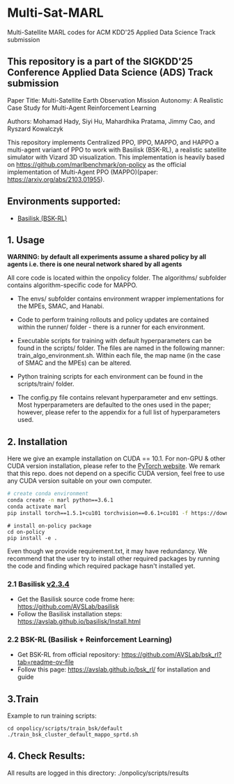 # Multi-Sat-MARL
Multi-Satellite MARL codes for ACM KDD'25 Applied Data Science Track submission

## This repository is a part of the SIGKDD'25 Conference Applied Data Science (ADS) Track submission

Paper Title: Multi-Satellite Earth Observation Mission Autonomy: A Realistic Case Study for Multi-Agent Reinforcement Learning

Authors: Mohamad Hady, Siyi Hu, Mahardhika Pratama, Jimmy Cao, and Ryszard Kowalczyk


This repository implements Centralized PPO, IPPO, MAPPO, and HAPPO a multi-agent variant of PPO to work with Basilisk (BSK-RL), a realistic satellite simulator with Vizard 3D visualization. This implementation is heavily based on https://github.com/marlbenchmark/on-policy as the official implementation of Multi-Agent PPO (MAPPO)(paper: https://arxiv.org/abs/2103.01955). 


## Environments supported:

- [Basilisk (BSK-RL)](https://github.com/AVSLab/bsk_rl)

## 1. Usage
**WARNING: by default all experiments assume a shared policy by all agents i.e. there is one neural network shared by all agents**

All core code is located within the onpolicy folder. The algorithms/ subfolder contains algorithm-specific code
for MAPPO. 

* The envs/ subfolder contains environment wrapper implementations for the MPEs, SMAC, and Hanabi. 

* Code to perform training rollouts and policy updates are contained within the runner/ folder - there is a runner for 
each environment. 

* Executable scripts for training with default hyperparameters can be found in the scripts/ folder. The files are named
in the following manner: train_algo_environment.sh. Within each file, the map name (in the case of SMAC and the MPEs) can be altered. 
* Python training scripts for each environment can be found in the scripts/train/ folder. 

* The config.py file contains relevant hyperparameter and env settings. Most hyperparameters are defaulted to the ones
used in the paper; however, please refer to the appendix for a full list of hyperparameters used. 


## 2. Installation

 Here we give an example installation on CUDA == 10.1. For non-GPU & other CUDA version installation, please refer to the [PyTorch website](https://pytorch.org/get-started/locally/). We remark that this repo. does not depend on a specific CUDA version, feel free to use any CUDA version suitable on your own computer.

``` Bash
# create conda environment
conda create -n marl python==3.6.1
conda activate marl
pip install torch==1.5.1+cu101 torchvision==0.6.1+cu101 -f https://download.pytorch.org/whl/torch_stable.html
```

```
# install on-policy package
cd on-policy
pip install -e .
```

Even though we provide requirement.txt, it may have redundancy. We recommend that the user try to install other required packages by running the code and finding which required package hasn't installed yet.

### 2.1 Basilisk [v2.3.4](https://hanspeterschaub.info/basilisk/index.html)
* Get the Basilisk source code frome here: https://github.com/AVSLab/basilisk
* Follow the Basilisk installation steps: https://avslab.github.io/basilisk/Install.html 

### 2.2 BSK-RL (Basilisk + Reinforcement Learning)
* Get BSK-RL from official repository: https://github.com/AVSLab/bsk_rl?tab=readme-ov-file
* Follow this page: https://avslab.github.io/bsk_rl/ for installation and guide

## 3.Train
Example to run training scripts:
```
cd onpolicy/scripts/train_bsk/default
./train_bsk_cluster_default_mappo_sprtd.sh
```

## 4. Check Results:
All results are logged in this directory: ./onpolicy/scripts/results
